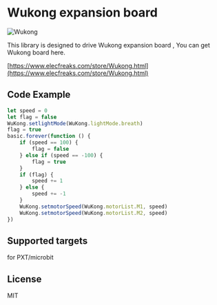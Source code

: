 # Wukong expansion board

![Wukong](.Wukong.jpg)

This library is designed to drive Wukong expansion board , You can get Wukong board here.

[https://www.elecfreaks.com/store/Wukong.html](https://www.elecfreaks.com/store/Wukong.html)

## Code Example
```JavaScript
let speed = 0
let flag = false
WuKong.setlightMode(WuKong.lightMode.breath)
flag = true
basic.forever(function () {
    if (speed == 100) {
        flag = false
    } else if (speed == -100) {
        flag = true
    }
    if (flag) {
        speed += 1
    } else {
        speed += -1
    }
    WuKong.setmotorSpeed(WuKong.motorList.M1, speed)
    WuKong.setmotorSpeed(WuKong.motorList.M2, speed)
})
```
## Supported targets
for PXT/microbit

## License
MIT
